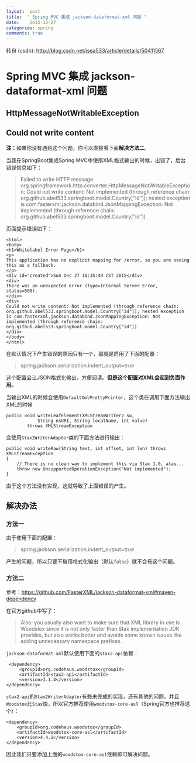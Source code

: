 ```yaml
---
layout:  post
title:  " Spring MVC 集成 jackson-dataformat-xml 问题 "
date:    2015-12-27
categories: spring 
comments: true
---
```

转自 (csdn): http://blog.csdn.net/isea533/article/details/50411567
<div class="markdown_views">
 <h1 id="spring-mvc-集成-jackson-dataformat-xml-问题">Spring MVC 集成 jackson-dataformat-xml 问题</h1> 
 <h2 id="httpmessagenotwritableexception">HttpMessageNotWritableException</h2> 
 <h2 id="could-not-write-content">Could not write content</h2> 
 <p><b>注：</b>如果你没有遇到这个问题，你可以直接看下面<b>解决方法二</b>。</p> 
 <p>当我在SpringBoot集成Spring MVC中使用XML格式输出的时候，出错了，后台错误信息如下：</p> 
 <blockquote> 
  <p>Failed to write HTTP message: org.springframework.http.converter.HttpMessageNotWritableException:  Could not write content: Not implemented (through reference chain: org.github.abel533.springboot.model.Country[“id”]); nested exception is com.fasterxml.jackson.databind.JsonMappingException: Not implemented (through reference chain: org.github.abel533.springboot.model.Country[“id”])</p> 
 </blockquote> 
 <p>页面提示错误如下：</p> 
 <pre class="prettyprint"><code class="language-html hljs "><span class="hljs-tag">&lt;<span class="hljs-title">html</span>&gt;</span>
<span class="hljs-tag">&lt;<span class="hljs-title">body</span>&gt;</span>
<span class="hljs-tag">&lt;<span class="hljs-title">h1</span>&gt;</span>Whitelabel Error Page<span class="hljs-tag">&lt;/<span class="hljs-title">h1</span>&gt;</span>
<span class="hljs-tag">&lt;<span class="hljs-title">p</span>&gt;</span>
This application has no explicit mapping for /error, so you are seeing this as a fallback.
<span class="hljs-tag">&lt;/<span class="hljs-title">p</span>&gt;</span>
<span class="hljs-tag">&lt;<span class="hljs-title">div</span> <span class="hljs-attribute">id</span>=<span class="hljs-value">"created"</span>&gt;</span>Sun Dec 27 10:35:49 CST 2015<span class="hljs-tag">&lt;/<span class="hljs-title">div</span>&gt;</span>
<span class="hljs-tag">&lt;<span class="hljs-title">div</span>&gt;</span>
There was an unexpected error (type=Internal Server Error, status=500).
<span class="hljs-tag">&lt;/<span class="hljs-title">div</span>&gt;</span>
<span class="hljs-tag">&lt;<span class="hljs-title">div</span>&gt;</span>
Could not write content: Not implemented (through reference chain: org.github.abel533.springboot.model.Country["id"]); nested exception is com.fasterxml.jackson.databind.JsonMappingException: Not implemented (through reference chain: org.github.abel533.springboot.model.Country["id"])
<span class="hljs-tag">&lt;/<span class="hljs-title">div</span>&gt;</span>
<span class="hljs-tag">&lt;/<span class="hljs-title">body</span>&gt;</span>
<span class="hljs-tag">&lt;/<span class="hljs-title">html</span>&gt;</span></code></pre> 
 <p>在默认情况下产生错误的原因只有一个，那就是启用了下面的配置：</p> 
 <blockquote> 
  <p>spring.jackson.serialization.indent_output=true</p> 
 </blockquote> 
 <p>这个配置会让JSON格式化输出，方便阅读。<b>但是这个配置对XML会起到负面作用。</b></p> 
 <p>当输出XML的时候会使用<code>DefaultXmlPrettyPrinter</code>，这个类在调用下面方法输出XML的时候</p> 
 <pre class="prettyprint"><code class="language-java hljs "><span class="hljs-keyword">public</span> <span class="hljs-keyword">void</span> <span class="hljs-title">writeLeafElement</span>(XMLStreamWriter2 sw,
            String nsURI, String localName, <span class="hljs-keyword">int</span> value)
        <span class="hljs-keyword">throws</span> XMLStreamException</code></pre> 
 <p>会使用<code>Stax2WriterAdapter</code>类的下面方法进行输出：</p> 
 <pre class="prettyprint"><code class="language-java hljs "><span class="hljs-keyword">public</span> <span class="hljs-keyword">void</span> <span class="hljs-title">writeRaw</span>(String text, <span class="hljs-keyword">int</span> offset, <span class="hljs-keyword">int</span> len) <span class="hljs-keyword">throws</span> XMLStreamException
{
    <span class="hljs-comment">// There is no clean way to implement this via Stax 1.0, alas...</span>
    <span class="hljs-keyword">throw</span> <span class="hljs-keyword">new</span> UnsupportedOperationException(<span class="hljs-string">"Not implemented"</span>);
}</code></pre> 
 <p>由于这个方法没有实现，这就导致了上面错误的产生。</p> 
 <h2 id="解决办法"><strong>解决办法</strong></h2> 
 <h3 id="方法一"><strong>方法一</strong></h3> 
 <p>由于使用下面的配置：</p> 
 <blockquote> 
  <p>spring.jackson.serialization.indent_output=true</p> 
 </blockquote> 
 <p>产生的问题，所以只要不启用格式化输出（默认<code>false</code>）就不会有这个问题。</p> 
 <h3 id="方法二"><strong>方法二</strong></h3> 
 <p>参考：<a href="https://github.com/FasterXML/jackson-dataformat-xml#maven-dependency">https://github.com/FasterXML/jackson-dataformat-xml#maven-dependency</a></p> 
 <p>在官方github中写了：</p> 
 <blockquote> 
  <p>Also: you usually also want to make sure that XML library in use is Woodstox since it is not only faster than Stax implementation JDK provides, but also works better and avoids some known issues like adding unnecessary namespace prefixes. </p> 
 </blockquote> 
 <p><code>jackson-dataformat-xml</code>默认使用下面的<code>stax2-api</code>依赖：</p> 
 <pre class="prettyprint"><code class="language-xml hljs "> <span class="hljs-tag">&lt;<span class="hljs-title">dependency</span>&gt;</span>
     <span class="hljs-tag">&lt;<span class="hljs-title">groupId</span>&gt;</span>org.codehaus.woodstox<span class="hljs-tag">&lt;/<span class="hljs-title">groupId</span>&gt;</span>
     <span class="hljs-tag">&lt;<span class="hljs-title">artifactId</span>&gt;</span>stax2-api<span class="hljs-tag">&lt;/<span class="hljs-title">artifactId</span>&gt;</span>
     <span class="hljs-tag">&lt;<span class="hljs-title">version</span>&gt;</span>3.1.4<span class="hljs-tag">&lt;/<span class="hljs-title">version</span>&gt;</span>
<span class="hljs-tag">&lt;/<span class="hljs-title">dependency</span>&gt;</span></code></pre> 
 <p><code>stax2-api</code>的<code>Stax2WriterAdapter</code>有些未完成的实现，还有其他的问题。并且<code>Woodstox</code>比<code>Stax</code>快，所以官方推荐使用<code>woodstox-core-asl</code>（Spring官方也推荐这个）：</p> 
 <pre class="prettyprint"><code class="language-xml hljs "><span class="hljs-tag">&lt;<span class="hljs-title">dependency</span>&gt;</span>
    <span class="hljs-tag">&lt;<span class="hljs-title">groupId</span>&gt;</span>org.codehaus.woodstox<span class="hljs-tag">&lt;/<span class="hljs-title">groupId</span>&gt;</span>
    <span class="hljs-tag">&lt;<span class="hljs-title">artifactId</span>&gt;</span>woodstox-core-asl<span class="hljs-tag">&lt;/<span class="hljs-title">artifactId</span>&gt;</span>
    <span class="hljs-tag">&lt;<span class="hljs-title">version</span>&gt;</span>4.4.1<span class="hljs-tag">&lt;/<span class="hljs-title">version</span>&gt;</span>
<span class="hljs-tag">&lt;/<span class="hljs-title">dependency</span>&gt;</span></code></pre> 
 <p>因此我们只要添加上面的<code>woodstox-core-asl</code>依赖即可解决问题。</p>
</div>